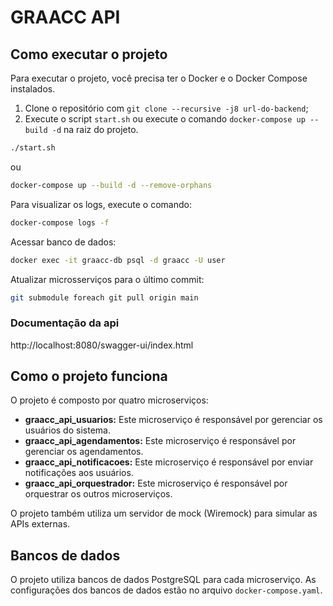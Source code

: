 # GRAACC API

## Como executar o projeto

Para executar o projeto, você precisa ter o Docker e o Docker Compose instalados.

1.  Clone o repositório com `git clone --recursive -j8 url-do-backend`;
2.  Execute o script `start.sh` ou execute o comando `docker-compose up --build -d` na raiz do projeto.

```bash
./start.sh
```

ou

```bash
docker-compose up --build -d --remove-orphans
```

Para visualizar os logs, execute o comando:

```bash
docker-compose logs -f
```

Acessar banco de dados:
```bash
docker exec -it graacc-db psql -d graacc -U user
```

Atualizar microsserviços para o último commit:
```bash
git submodule foreach git pull origin main
```

### Documentação da api 
http://localhost:8080/swagger-ui/index.html

## Como o projeto funciona

O projeto é composto por quatro microserviços:

*   **graacc\_api\_usuarios:** Este microserviço é responsável por gerenciar os usuários do sistema.
*   **graacc\_api\_agendamentos:** Este microserviço é responsável por gerenciar os agendamentos.
*   **graacc\_api\_notificacoes:** Este microserviço é responsável por enviar notificações aos usuários.
*   **graacc\_api\_orquestrador:** Este microserviço é responsável por orquestrar os outros microserviços.

O projeto também utiliza um servidor de mock (Wiremock) para simular as APIs externas.

## Bancos de dados

O projeto utiliza bancos de dados PostgreSQL para cada microserviço. As configurações dos bancos de dados estão no arquivo `docker-compose.yaml`.

